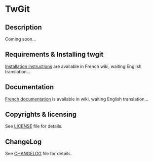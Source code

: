 TwGit
==========

## Description
Coming soon...

## Requirements & Installing twgit
[Installation instructions](https://github.com/Twenga/twgit/wiki/Twgit#wiki-2.installation) are available in French wiki, waiting English translation...

## Documentation
[French documentation](https://github.com/Twenga/twgit/wiki) is available in wiki, waiting English translation...

## Copyrights & licensing
See [LICENSE](https://github.com/Twenga/twgit/blob/stable/LICENSE.md) file for details.

## ChangeLog
See [CHANGELOG](https://github.com/Twenga/twgit/blob/stable/CHANGELOG.md) file for details.
